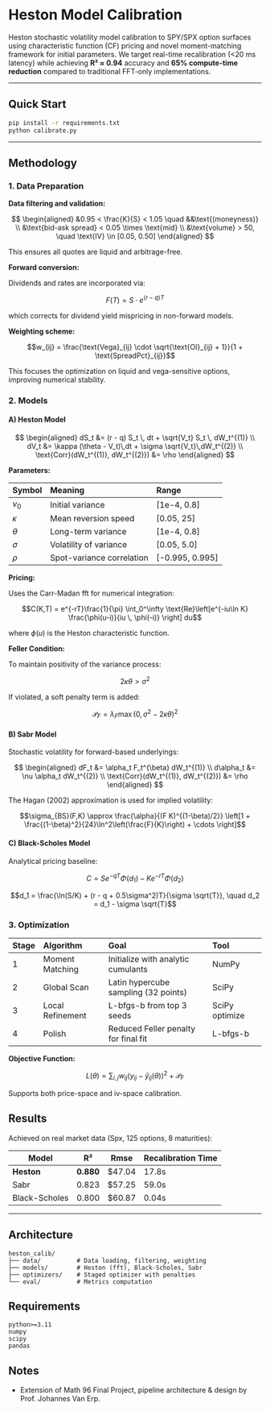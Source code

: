 # Heston Model Calibration

Heston stochastic volatility model calibration to SPY/SPX option surfaces using characteristic function (CF) pricing and novel moment-matching framework for initial parameters. We target real-time recalibration (<20 ms latency) while achieving **R² ≈ 0.94** accuracy and **65% compute-time reduction** compared to traditional FFT-only implementations.

---

## Quick Start

   ```bash
   pip install -r requirements.txt
python calibrate.py
```

---

## Methodology

### 1. Data Preparation

**Data filtering and validation:**

$$
\begin{aligned}
&0.95 < \frac{K}{S} < 1.05 \quad &&\text{(moneyness)} \\
&\text{bid-ask spread} < 0.05 \times \text{mid} \\
&\text{volume} > 50, \quad \text{IV} \in [0.05, 0.50]
\end{aligned}
$$

This ensures all quotes are liquid and arbitrage-free.

**Forward conversion:**

Dividends and rates are incorporated via:

$$F(T) = S \cdot e^{(r-q)T}$$

which corrects for dividend yield mispricing in non-forward models.

**Weighting scheme:**

$$w_{ij} = \frac{\text{Vega}_{ij} \cdot \sqrt{\text{OI}_{ij} + 1}}{1 + \text{SpreadPct}_{ij}}$$

This focuses the optimization on liquid and vega-sensitive options, improving numerical stability.

### 2. Models

#### A) Heston Model

$$
\begin{aligned}
dS_t &= (r - q) S_t \, dt + \sqrt{V_t} S_t \, dW_t^{(1)} \\
dV_t &= \kappa (\theta - V_t)\,dt + \sigma \sqrt{V_t}\,dW_t^{(2)} \\
\text{Corr}(dW_t^{(1)}, dW_t^{(2)}) &= \rho
\end{aligned}
$$

**Parameters:**

| Symbol | Meaning | Range |
|:-------|:--------|:------|
| $v_0$ | Initial variance | [1e-4, 0.8] |
| $\kappa$ | Mean reversion speed | [0.05, 25] |
| $\theta$ | Long-term variance | [1e-4, 0.8] |
| $\sigma$ | Volatility of variance | [0.05, 5.0] |
| $\rho$ | Spot-variance correlation | [-0.995, 0.995] |

**Pricing:**

Uses the Carr-Madan fft for numerical integration:

$$C(K,T) = e^{-rT}\frac{1}{\pi} \int_0^\infty \text{Re}\left[e^{-iu\ln K} \frac{\phi(u-i)}{iu \, \phi(-i)} \right] du$$

where $\phi(u)$ is the Heston characteristic function.

**Feller Condition:**

To maintain positivity of the variance process:

$$2\kappa\theta > \sigma^2$$

If violated, a soft penalty term is added:

$$\mathcal{P}_F = \lambda_F \max(0, \sigma^2 - 2\kappa\theta)^2$$

#### B) Sabr Model

Stochastic volatility for forward-based underlyings:

$$
\begin{aligned}
dF_t &= \alpha_t F_t^{\beta} dW_t^{(1)} \\
d\alpha_t &= \nu \alpha_t dW_t^{(2)} \\
\text{Corr}(dW_t^{(1)}, dW_t^{(2)}) &= \rho
\end{aligned}
$$

The Hagan (2002) approximation is used for implied volatility:

$$\sigma_{BS}(F,K) \approx \frac{\alpha}{(F K)^{(1-\beta)/2}} \left[1 + \frac{(1-\beta)^2}{24}\ln^2\left(\frac{F}{K}\right) + \cdots \right]$$

#### C) Black-Scholes Model

Analytical pricing baseline:

$$C = S e^{-qT}\Phi(d_1) - K e^{-rT}\Phi(d_2)$$

$$d_1 = \frac{\ln(S/K) + (r - q + 0.5\sigma^2)T}{\sigma \sqrt{T}}, \quad d_2 = d_1 - \sigma \sqrt{T}$$

### 3. Optimization

| Stage | Algorithm | Goal | Tool |
|:------|:----------|:--------|:-----------|
| 1 | Moment Matching | Initialize with analytic cumulants | NumPy |
| 2 | Global Scan | Latin hypercube sampling (32 points) | SciPy |
| 3 | Local Refinement | L-bfgs-b from top 3 seeds | SciPy optimize |
| 4 | Polish | Reduced Feller penalty for final fit | L-bfgs-b |

**Objective Function:**

$$L(\theta) = \sum_{i,j} w_{ij}\left(y_{ij} - \hat{y}_{ij}(\theta)\right)^2 + \mathcal{P}_F$$

Supports both price-space and iv-space calibration.

## Results

Achieved on real market data (Spx, 125 options, 8 maturities):

| Model | R² | Rmse | Recalibration Time |
|-------|-----|------|------|
| **Heston** | **0.880** | $47.04 | 17.8s |
| Sabr | 0.823 | $57.25 | 59.0s |
| Black-Scholes | 0.800 | $60.87 | 0.04s |

---

## Architecture

```
heston_calib/
├── data/          # Data loading, filtering, weighting
├── models/        # Heston (fft), Black-Scholes, Sabr
├── optimizers/    # Staged optimizer with penalties
└── eval/          # Metrics computation
```

## Requirements

```
python>=3.11
numpy
scipy
pandas
```

## Notes
- Extension of Math 96 Final Project, pipeline architecture & design by Prof. Johannes Van Erp. 
